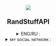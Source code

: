 <h2 align = "center">
<img src = "https://randstuff.ru/public/images/logo.png">
<br></br>RandStuffAPI
</h2>

<details align = "center">
<summary>ENG/RU : </summary>

###### This library is designed to work with the RandStuff site API
###### Эта библиотека предназначена для работы с API сайта RandStuff

###### example/Пример :
```py3
from randstuff_API import RandstuffApi
randstuff_API = RandstuffApi()
print(author := randstuff_API.saying().author)
```
</details>

<details align = "center">
<summary>ᴍʏ sᴏᴄɪᴀʟ ɴᴇᴛᴡᴏʀᴋ : </summary>
<br>
<a href = "https://t.me/Proxy1Mistake" target="_blank">
<img src = "https://img.shields.io/badge/ᴛᴇʟᴇɢʀᴀᴍ-92000a?logo=telegram&logoColor=FFFFFF&labelColor=000000">
<a href = "https://discordapp.com/users/875370793100533862/" target="_blank">
<img src = "https://img.shields.io/badge/ᴅɪsᴄᴏʀᴅ-92000a?logo=discord&logoColor=FFFFFF&labelColor=000000">
</br>
</details>
